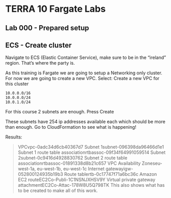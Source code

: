 # TERRA 10 Fargate Labs

## Lab 000 - Prepared setup

## ECS - Create cluster

Navigate to ECS (Elastic Container Service), make sure to be in the “ireland” region. That’s where the party is.

As this training is Fargate we are going to setup a Networking only cluster.
For now we are going to create a new VPC.
Select: Create a new VPC for this cluster
``` 
10.0.0.0/16
10.0.0.0/24
10.0.1.0/24
```
For this course 2 subnets are enough.
Press Create

These subnets have 254 ip addresses available each which should be more than enough.
Go to CloudFormation to see what is happening!

Results:
 > VPCvpc-0adc34d6cb40367d7
 > Subnet 1subnet-096398da96466d1e1
 > Subnet 1 route table associationrtbassoc-09f34f64991059514
 > Subnet 2subnet-0c9416d4928830762
 > Subnet 2 route table associationrtbassoc-01891338d8b21c657
 > VPC Availability Zoneseu-west-1a, eu-west-1b, eu-west-1c
 > Internet gatewayigw-052800124935b19b3
 > Route tablertb-0c17747f71a6bc36c
 > Amazon EC2 routeEC2Co-Publi-1C1NSNJXHSV9Y
 > Virtual private gateway attachmentEC2Co-Attac-178W8U5Q798TK
This also shows what has to be created to make all of this work.

